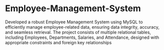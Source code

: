 # Employee-Management-System
Developed a robust Employee Management System using MySQL to efficiently manage employee-related data, ensuring data integrity, accuracy, and seamless retrieval. The project consists of multiple relational tables, including Employees, Departments, Salaries, and Attendance, designed with appropriate constraints and foreign key relationships 
